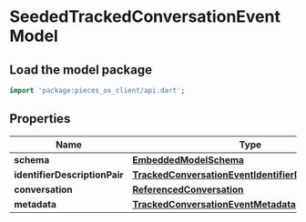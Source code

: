 # SeededTrackedConversationEvent Model

## Load the model package
```dart
import 'package:pieces_os_client/api.dart';
```

## Properties
Name | Type | Description | Notes
------------ | ------------- | ------------- | -------------
**schema** | [**EmbeddedModelSchema**](EmbeddedModelSchema) |  | [optional] 
**identifierDescriptionPair** | [**TrackedConversationEventIdentifierDescriptionPairs**](TrackedConversationEventIdentifierDescriptionPairs) |  | 
**conversation** | [**ReferencedConversation**](ReferencedConversation) |  | 
**metadata** | [**TrackedConversationEventMetadata**](TrackedConversationEventMetadata) |  | [optional] 




